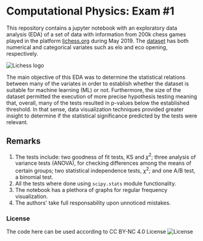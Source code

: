 # Computational Physics: Exam #1

This repository contains a jupyter notebook with an exploratory data analysis (EDA) of a set of data with information from 200k chess games played in the platform [lichess.org](lichess.org) during May 2019. The [dataset](https://web.chessdigits.com/data) has both numerical and categorical variates such as elo and eco opening, respectively.

![Lichess logo](https://upload.wikimedia.org/wikipedia/commons/a/af/Landscape-Lichess-logo.jpg)

The main objective of this EDA was to determine the statistical relations between many of the variates in order to establish whether the dataset is suitable for machine learning (ML) or not. Furthermore, the size of the dataset permitted the execution of more precise hypothesis testing meaning that, overall, many of the tests resulted in p-values below the established threshold. In that sense, data visualization techniques provided greater insight to determine if the statistical significance predicted by the tests were relevant.

## Remarks

1. The tests include: two goodness of fit tests, KS and $\chi^2$; three analysis of variance tests (ANOVA), for checking differences among the means of certain groups; two statistical independence tests, $\chi^2$; and one A/B test, a binomial test.
2. All the tests where done using ```scipy.stats``` module functionality.
3. The notebook has a plethora of graphs for regular frequency visualization.
4. The authors' take full responsability upon unnoticed mistakes.

### License

The code here can be used according to CC BY-NC 4.0 License
![License]([https://co.creativecommons.net/wp-content/uploads/sites/27/2008/02/by.png](https://upload.wikimedia.org/wikipedia/commons/thumb/d/d3/Cc_by-nc_icon.svg/1200px-Cc_by-nc_icon.svg.png))
